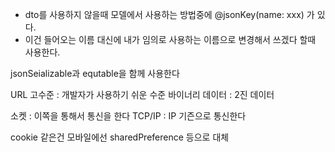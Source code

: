 * dto를 사용하지 않을때 모델에서 사용하는 방법중에 @jsonKey(name: xxx) 가 있다.
* 이건 들어오는 이름 대신에 내가 임의로 사용하는 이름으로 변경해서 쓰겠다 할때 사용한다.

jsonSeializable과 equtable을 함께 사용한다

URL 고수준 : 개발자가 사용하기 쉬운 수준
바이너리 데이터 : 2진 데이터

소켓 : 이쪽을 통해서 통신을 한다
TCP/IP : IP 기즌으로 통신한다

cookie 같은건 모바일에선 sharedPreference 등으로 대체

